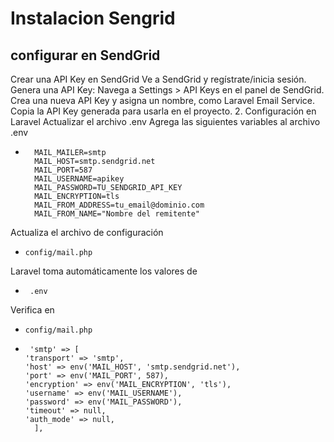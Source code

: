 # Instalacion Sengrid

## configurar en SendGrid
Crear una API Key en SendGrid
Ve a SendGrid y regístrate/inicia sesión.
Genera una API Key:
Navega a Settings > API Keys en el panel de SendGrid.
Crea una nueva API Key y asigna un nombre, como Laravel Email Service.
Copia la API Key generada para usarla en el proyecto.
2. Configuración en Laravel
   Actualizar el archivo .env
   Agrega las siguientes variables al archivo .env

*       MAIL_MAILER=smtp
        MAIL_HOST=smtp.sendgrid.net
        MAIL_PORT=587
        MAIL_USERNAME=apikey
        MAIL_PASSWORD=TU_SENDGRID_API_KEY
        MAIL_ENCRYPTION=tls
        MAIL_FROM_ADDRESS=tu_email@dominio.com
        MAIL_FROM_NAME="Nombre del remitente"
Actualiza el archivo de configuración
*     config/mail.php
Laravel toma automáticamente los valores de
*      .env
Verifica en
*     config/mail.php 

*      'smtp' => [
      'transport' => 'smtp',
      'host' => env('MAIL_HOST', 'smtp.sendgrid.net'),
      'port' => env('MAIL_PORT', 587),
      'encryption' => env('MAIL_ENCRYPTION', 'tls'),
      'username' => env('MAIL_USERNAME'),
      'password' => env('MAIL_PASSWORD'),
      'timeout' => null,
      'auth_mode' => null,
        ],